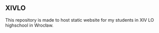 ## XIVLO
This repository is made to host static website for my students in XIV LO highschool in Wrocław.
